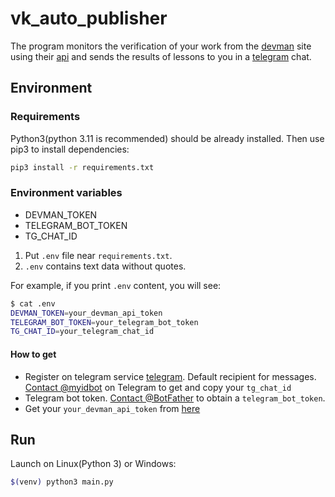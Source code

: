 # vk_auto_publisher

The program monitors the verification of your work from the [devman](https://dvmn.org/) site using
their [api](https://dvmn.org/api/docs/) and sends the results of lessons to you in
a [telegram](https://web.telegram.org/z/) chat.

## Environment

### Requirements

Python3(python 3.11 is recommended) should be already installed. Then use pip3 to install dependencies:

```bash
pip3 install -r requirements.txt
```

### Environment variables

- DEVMAN_TOKEN
- TELEGRAM_BOT_TOKEN
- TG_CHAT_ID

1. Put `.env` file near `requirements.txt`.
2. `.env` contains text data without quotes.

For example, if you print `.env` content, you will see:

```bash
$ cat .env
DEVMAN_TOKEN=your_devman_api_token
TELEGRAM_BOT_TOKEN=your_telegram_bot_token
TG_CHAT_ID=your_telegram_chat_id
```

#### How to get

* Register on telegram service [telegram](https://web.telegram.org/z/). Default recipient for
  messages. [Contact @myidbot](https://telegram.me/myidbot)
  on Telegram to get and copy your `tg_chat_id`
* Telegram bot token. [Contact @BotFather](https://telegram.me/botfather) to obtain a `telegram_bot_token`.
* Get your `your_devman_api_token` from [here](https://dvmn.org/api/docs/)

## Run

Launch on Linux(Python 3) or Windows:

```bash
$(venv) python3 main.py
```